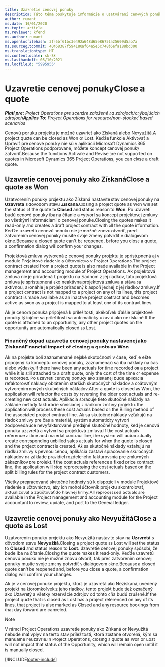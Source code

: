 ```yaml
---
title: Uzavretie cenovej ponuky
description: Táto téma poskytuje informácie o uzatváraní cenových ponúk v Project Operations.
author: rumant
ms.date: 10/01/2020
ms.topic: article
ms.reviewer: kfend
ms.author: rumant
ms.openlocfilehash: 3f46bf61bc3e492a648d65e86750a25609d5ab7a
ms.sourcegitcommit: 40f68387f594180af64a5e5c748b6efa188bd300
ms.translationtype: HT
ms.contentlocale: sk-SK
ms.lasthandoff: 05/10/2021
ms.locfileid: "5995955"
---
```

# <a name="close-a-quote"></a><span data-ttu-id="26861-103">Uzavretie cenovej ponuky</span><span class="sxs-lookup"><span data-stu-id="26861-103">Close a quote</span></span>

<span data-ttu-id="26861-104">_**Platí pre:** Project Operations pre scenáre založené na zdrojoch/chýbajúcich zdrojoch_</span><span class="sxs-lookup"><span data-stu-id="26861-104">_**Applies To:** Project Operations for resource/non-stocked based scenarios_</span></span>

<span data-ttu-id="26861-105">Cenovú ponuku projektu je možné uzavrieť ako Získaná alebo Nevyužitá.</span><span class="sxs-lookup"><span data-stu-id="26861-105">A project quote can be closed as Won or Lost.</span></span> <span data-ttu-id="26861-106">Keďže funkcie Aktivovať a Upraviť pre cenové ponuky nie sú v aplikácii Microsoft Dynamics 365 Project Operations podporované, môžete koncept cenovej ponuky zatvoriť.</span><span class="sxs-lookup"><span data-stu-id="26861-106">Because the functions Activate and Revise are not supported on quotes in Microsoft Dynamics 365 Project Operations, you can close a draft quote.</span></span>

## <a name="close-a-quote-as-won"></a><span data-ttu-id="26861-107">Uzavretie cenovej ponuky ako Získaná</span><span class="sxs-lookup"><span data-stu-id="26861-107">Close a quote as Won</span></span>

<span data-ttu-id="26861-108">Uzatvorením ponuky projektu ako Získaná nastavíte stav cenovej ponuky na **Uzavretá** s dôvodom stavu **Získaná**.</span><span class="sxs-lookup"><span data-stu-id="26861-108">Closing a project quote as Won will set the status of the quote to **Closed** and status reason to **Won**.</span></span> <span data-ttu-id="26861-109">Po uzavretí budú cenové ponuky iba na čítanie a vytvorí sa koncept projektovej zmluvy so všetkými informáciami o cenovej ponuke.</span><span class="sxs-lookup"><span data-stu-id="26861-109">Closing the quotes makes it read-only and creates a draft project contract with all the quote information.</span></span> <span data-ttu-id="26861-110">Keďže uzavretú cenovú ponuku nie je možné znovu otvoriť, pred zatvorením cenovej ponuky musíte svoje zmeny potvrdiť v dialógovom okne.</span><span class="sxs-lookup"><span data-stu-id="26861-110">Because a closed quote can't be reopened, before you close a quote, a confirmation dialog will confirm your changes.</span></span>

<span data-ttu-id="26861-111">Projektová zmluva vytvorená z cenovej ponuky projektu je sprístupnená aj v module Projektové riadenie a účtovníctvo v Project Operations.</span><span class="sxs-lookup"><span data-stu-id="26861-111">The project contract created from a project quote is also made available in the Project management and accounting module of Project Operations.</span></span> <span data-ttu-id="26861-112">Ak projektová zmluva nie je priradená k projektu na žiadnom z jej riadkov, táto projektová zmluva je sprístupnená ako neaktívna projektová zmluva a stáva sa aktívnou, akonáhle je projekt priradený k aspoň jednej z jej riadkov zmluvy.</span><span class="sxs-lookup"><span data-stu-id="26861-112">If a project contract is not mapped to a project on any of its lines, this project contract is made available as an inactive project contract and becomes active as soon as a project is mapped to at least one of its contract lines.</span></span>

<span data-ttu-id="26861-113">Ak je cenová ponuka pripojená k príležitosti, akékoľvek ďalšie projektové ponuky týkajúce sa príležitosti sa automaticky uzavrú ako nezískané.</span><span class="sxs-lookup"><span data-stu-id="26861-113">If the quote is attached to an opportunity, any other project quotes on the opportunity are automatically closed as Lost.</span></span>

### <a name="financial-impact-of-closing-a-quote-as-won"></a><span data-ttu-id="26861-114">Finančný dopad uzavretia cenovej ponuky nastavenej ako Získaná</span><span class="sxs-lookup"><span data-stu-id="26861-114">Financial impact of closing a quote as Won</span></span>

<span data-ttu-id="26861-115">Ak na projekte boli zaznamenané nejaké skutočnosti v čase, keď je ešte pripojený ku konceptu cenovej ponuky, zaznamenajú sa iba náklady na čas alebo výdavky.</span><span class="sxs-lookup"><span data-stu-id="26861-115">If there have been any actuals for time recorded on a project while it is still attached to a draft quote, only the cost of the time or expense is recorded.</span></span> <span data-ttu-id="26861-116">Po uzavretí cenovej ponuky ako získanej bude aplikácia refaktorovať náklady obrátením starších skutočných nákladov a opätovným vytvorením nových skutočných nákladov.</span><span class="sxs-lookup"><span data-stu-id="26861-116">After a quote is closed as Won, the application will refactor the costs by reversing the older cost actuals and re-creating new cost actuals.</span></span> <span data-ttu-id="26861-117">Aplikácia spracuje tieto skutočné náklady na základe metódy fakturácie súvisiacej s riadkom zmluvy projektu.</span><span class="sxs-lookup"><span data-stu-id="26861-117">The application will process these cost actuals based on the Billing method of the associated project contract line.</span></span> <span data-ttu-id="26861-118">Ak sa skutočné náklady vzťahujú na riadok zmluvy pre čas a materiál, systém automaticky vytvorí zodpovedajúce nevyfakturované predajné skutočné hodnoty, keď je cenová ponuka uzavretá a vytvorí sa projektová zmluva.</span><span class="sxs-lookup"><span data-stu-id="26861-118">If the cost actuals reference a time and material contract line, the system will automatically create corresponding unbilled sales actuals for when the quote is closed and the project contract is created.</span></span> <span data-ttu-id="26861-119">Ak sa skutočné náklady vzťahujú na riadku zmluvy s pevnou cenou, aplikácia zastaví spracovanie skutočných nákladov na základe pravidiel rozdeleného fakturovania pre zmluvných zákazníkov pre projekt.</span><span class="sxs-lookup"><span data-stu-id="26861-119">If the cost actuals reference a fixed price contract line, the application will stop reprocessing the cost actuals based on the split billing rules for the project contract customers.</span></span>

<span data-ttu-id="26861-120">Všetky prepracované skutočné hodnoty sú k dispozícii v module Projektové riadenie a účtovníctvo, aby ich mohol účtovník projektu skontrolovať, aktualizovať a zaúčtovať do hlavnej knihy.</span><span class="sxs-lookup"><span data-stu-id="26861-120">All reprocessed actuals are available in the Project management and accounting module for the Project accountant to review, update, and post to the General ledger.</span></span> 

## <a name="close-a-quote-as-lost"></a><span data-ttu-id="26861-121">Uzavretie cenovej ponuky ako Nevyužitá</span><span class="sxs-lookup"><span data-stu-id="26861-121">Close a quote as Lost</span></span>

<span data-ttu-id="26861-122">Uzatvorením ponuky projektu ako Nevyužitá nastavíte stav na **Uzavretá** s dôvodom stavu **Nevyužitá**.</span><span class="sxs-lookup"><span data-stu-id="26861-122">Closing a project quote as Lost will set the status to **Closed** and status reason to **Lost**.</span></span> <span data-ttu-id="26861-123">Uzavretie cenovej ponuky spôsobí, že bude iba na čítanie.</span><span class="sxs-lookup"><span data-stu-id="26861-123">Closing the quote makes it read-only.</span></span> <span data-ttu-id="26861-124">Keďže uzavretú cenovú ponuku nie je možné znovu otvoriť, tak pred zatvorením cenovej ponuky musíte svoje zmeny potvrdiť v dialógovom okne.</span><span class="sxs-lookup"><span data-stu-id="26861-124">Because a closed quote can't be reopened and, before you close a quote, a confirmation dialog will confirm your changes.</span></span>

<span data-ttu-id="26861-125">Ak je v cenovej ponuke projektu, ktorá je uzavretá ako Nezískaná, uvedený projekt na ktoromkoľvek z jeho riadkov, tento projekt bude tiež označený ako Uzavretý a všetky rezervácie zdrojov od tohto dňa budú zrušené.</span><span class="sxs-lookup"><span data-stu-id="26861-125">If the project quote that is closed as Lost has a project referenced on any of its lines, that project is also marked as Closed and any resource bookings from that day forward are canceled.</span></span>

> [!NOTE]
> <span data-ttu-id="26861-126">V rámci Project Operations uzavretie ponuky ako Získaná or Nevyužitá nebude mať vplyv na tento stav príležitosti, ktorá zostane otvorená, kým sa manuálne neuzavrie.</span><span class="sxs-lookup"><span data-stu-id="26861-126">In Project Operations, closing a quote as Won or Lost will not impact that status of the Opportunity, which will remain open until it is manually closed.</span></span>


[!INCLUDE[footer-include](../includes/footer-banner.md)]